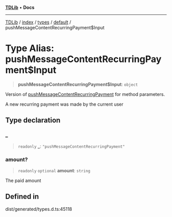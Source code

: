 [**TDLib**](../../../../../../README.md) • **Docs**

***

[TDLib](../../../../../../modules.md) / [index](../../../../../README.md) / [types](../../../README.md) / [default](../README.md) / pushMessageContentRecurringPayment$Input

# Type Alias: pushMessageContentRecurringPayment$Input

> **pushMessageContentRecurringPayment$Input**: `object`

Version of [pushMessageContentRecurringPayment](pushMessageContentRecurringPayment.md) for method parameters.

A new recurring payment was made by the current user

## Type declaration

### \_

> `readonly` **\_**: `"pushMessageContentRecurringPayment"`

### amount?

> `readonly` `optional` **amount**: `string`

The paid amount

## Defined in

dist/generated/types.d.ts:45118
